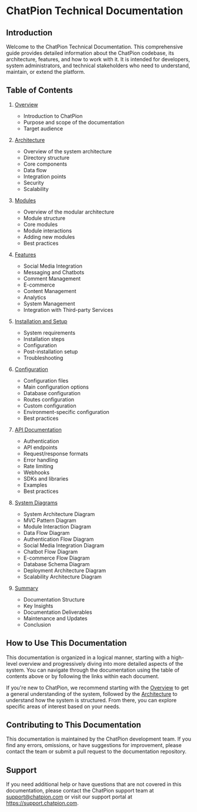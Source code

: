 # ChatPion Technical Documentation

## Introduction

Welcome to the ChatPion Technical Documentation. This comprehensive guide provides detailed information about the ChatPion codebase, its architecture, features, and how to work with it. It is intended for developers, system administrators, and technical stakeholders who need to understand, maintain, or extend the platform.

## Table of Contents

1. [Overview](README.md)
   - Introduction to ChatPion
   - Purpose and scope of the documentation
   - Target audience

2. [Architecture](Architecture.md)
   - Overview of the system architecture
   - Directory structure
   - Core components
   - Data flow
   - Integration points
   - Security
   - Scalability

3. [Modules](Modules.md)
   - Overview of the modular architecture
   - Module structure
   - Core modules
   - Module interactions
   - Adding new modules
   - Best practices

4. [Features](Features.md)
   - Social Media Integration
   - Messaging and Chatbots
   - Comment Management
   - E-commerce
   - Content Management
   - Analytics
   - System Management
   - Integration with Third-party Services

5. [Installation and Setup](Installation.md)
   - System requirements
   - Installation steps
   - Configuration
   - Post-installation setup
   - Troubleshooting

6. [Configuration](Configuration.md)
   - Configuration files
   - Main configuration options
   - Database configuration
   - Routes configuration
   - Custom configuration
   - Environment-specific configuration
   - Best practices

7. [API Documentation](API.md)
   - Authentication
   - API endpoints
   - Request/response formats
   - Error handling
   - Rate limiting
   - Webhooks
   - SDKs and libraries
   - Examples
   - Best practices

8. [System Diagrams](Diagrams.md)
   - System Architecture Diagram
   - MVC Pattern Diagram
   - Module Interaction Diagram
   - Data Flow Diagram
   - Authentication Flow Diagram
   - Social Media Integration Diagram
   - Chatbot Flow Diagram
   - E-commerce Flow Diagram
   - Database Schema Diagram
   - Deployment Architecture Diagram
   - Scalability Architecture Diagram

9. [Summary](Summary.md)
   - Documentation Structure
   - Key Insights
   - Documentation Deliverables
   - Maintenance and Updates
   - Conclusion

## How to Use This Documentation

This documentation is organized in a logical manner, starting with a high-level overview and progressively diving into more detailed aspects of the system. You can navigate through the documentation using the table of contents above or by following the links within each document.

If you're new to ChatPion, we recommend starting with the [Overview](README.md) to get a general understanding of the system, followed by the [Architecture](Architecture.md) to understand how the system is structured. From there, you can explore specific areas of interest based on your needs.

## Contributing to This Documentation

This documentation is maintained by the ChatPion development team. If you find any errors, omissions, or have suggestions for improvement, please contact the team or submit a pull request to the documentation repository.

## Support

If you need additional help or have questions that are not covered in this documentation, please contact the ChatPion support team at support@chatpion.com or visit our support portal at https://support.chatpion.com.